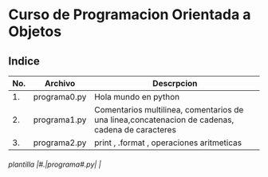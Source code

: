 # Curso de Programacion Orientada a Objetos

## Indice

|No.|Archivo|Descrpcion|
|--|--|--|
|1.|programa0.py|Hola mundo en python|
|2.|programa1.py|Comentarios multilinea, comentarios de una linea,concatenacion de cadenas, cadena de caracteres|
|3.|programa2.py|print , .format , operaciones aritmeticas|

###### plantilla |#.|programa#.py|  |